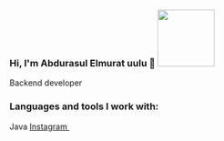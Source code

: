 ### Hi, I'm Abdurasul Elmurat uulu 👋 <img src="https://sputnik.kg/img/103415/16/1034151699_0:0:2400:1768_1440x900_80_0_1_1a6746a7fc62a7d79c1c573a8bde7b69.jpg.webp?source-sid=%D0%A1%D1%83%D0%BB%D1%82%D0%B0%D0%BD%20%D0%94%D0%BE%D1%81%D0%B0%D0%BB%D0%B8%D0%B5%D0%B2" width="100px">
Backend developer</br>
### Languages and tools I work with:
<td> Java </td>
<a href="https://www.instagram.com/elmurat_uulu_/"> Instagram
<img src="https://upload.wikimedia.org/wikipedia/commons/9/95/Instagram_logo_2022.svg" width = "10px">
</a></br>
</
